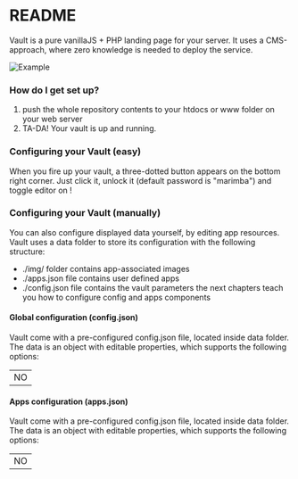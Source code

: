 # README

Vault is a pure vanillaJS + PHP landing page for your server.
It uses a CMS-approach, where zero knowledge is needed to deploy the service.

![Example](https://bitbucket.org/stalker2106/vault/raw/master/example/grid.png)

### How do I get set up?

1. push the whole repository contents to your htdocs or www folder on your web server
2. TA-DA! Your vault is up and running.

### Configuring your Vault (easy)

When you fire up your vault, a three-dotted button appears on the bottom right corner.
Just click it, unlock it (default password is "marimba") and toggle editor on !

### Configuring your Vault (manually)

You can also configure displayed data yourself, by editing app resources.
Vault uses a data folder to store its configuration with the following structure:
  * ./img/ folder contains app-associated images
  * ./apps.json file contains user defined apps
  * ./config.json file contains the vault parameters
the next chapters teach you how to configure config and apps components

#### Global configuration (config.json)

Vault come with a pre-configured config.json file, located inside data folder.
The data is an object with editable properties, which supports the following options:

|    |
|----|
| NO |

#### Apps configuration (apps.json)

Vault come with a pre-configured config.json file, located inside data folder.
The data is an object with editable properties, which supports the following options:

|    |
|----|
| NO |
